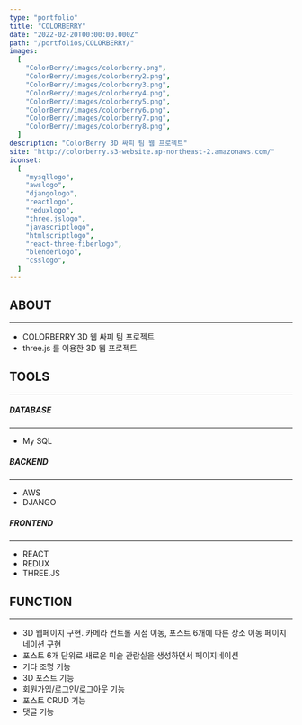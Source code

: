 ```yaml
---
type: "portfolio"
title: "COLORBERRY"
date: "2022-02-20T00:00:00.000Z"
path: "/portfolios/COLORBERRY/"
images:
  [
    "ColorBerry/images/colorberry.png",
    "ColorBerry/images/colorberry2.png",
    "ColorBerry/images/colorberry3.png",
    "ColorBerry/images/colorberry4.png",
    "ColorBerry/images/colorberry5.png",
    "ColorBerry/images/colorberry6.png",
    "ColorBerry/images/colorberry7.png",
    "ColorBerry/images/colorberry8.png",
  ]
description: "ColorBerry 3D 싸피 팀 웹 프로젝트"
site: "http://colorberry.s3-website.ap-northeast-2.amazonaws.com/"
iconset:
  [
    "mysqllogo",
    "awslogo",
    "djangologo",
    "reactlogo",
    "reduxlogo",
    "three.jslogo",
    "javascriptlogo",
    "htmlscriptlogo",
    "react-three-fiberlogo",
    "blenderlogo",
    "csslogo",
  ]
---
```


## ABOUT

---

- COLORBERRY 3D 웹 싸피 팀 프로젝트
- three.js 를 이용한 3D 웹 프로젝트

## TOOLS

---

##### DATABASE

---

- My SQL

##### BACKEND

---

- AWS
- DJANGO

##### FRONTEND

---

- REACT
- REDUX
- THREE.JS

## FUNCTION

---

- 3D 웹페이지 구현. 카메라 컨트롤 시점 이동, 포스트 6개에 따른 장소 이동 페이지네이션 구현
- 포스트 6개 단위로 새로운 미술 관람실을 생성하면서 페이지네이션
- 기타 조명 기능
- 3D 포스트 기능
- 회원가입/로그인/로그아웃 기능
- 포스트 CRUD 기능
- 댓글 기능
